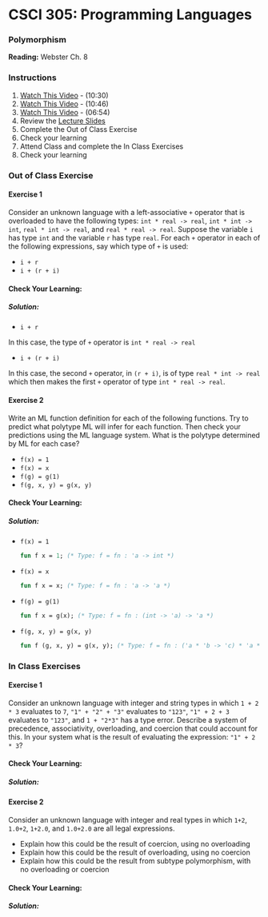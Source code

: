 # CSCI 305: Programming Languages

### Polymorphism

**Reading:** Webster Ch. 8

### Instructions
1. [Watch This Video](https://youtu.be/bhGv4Nww5aA) - (10:30)
2. [Watch This Video](https://youtu.be/ft7Ru2CAgKA) - (10:46)
3. [Watch This Video](https://youtu.be/etqtyBRuqA4) - (06:54)
2. Review the [Lecture Slides](slides/Lecture17.pdf)
3. Complete the Out of Class Exercise
4. Check your learning
5. Attend Class and complete the In Class Exercises
6. Check your learning

### Out of Class Exercise

#### Exercise 1
Consider an unknown language with a left-associative `+` operator that is overloaded to have the following types: `int * real -> real`, `int * int -> int`, `real * int -> real`, and `real * real -> real`. Suppose the variable `i` has type `int` and the variable `r` has type `real`. For each `+` operator in each of the following expressions, say which type of `+` is used:

- `i + r`
- `i + (r + i)`

#### Check Your Learning:

##### Solution:
- `i + r`

In this case, the type of `+` operator is `int * real -> real`

- `i + (r + i)`

In this case, the second `+` operator, in `(r + i)`, is of type `real * int -> real` which then makes the first `+` operator of type `int * real -> real`.

#### Exercise 2
Write an ML function definition for each of the following functions. Try to predict what polytype ML will infer for each function. Then check your predictions using the ML language system. What is the polytype determined by ML for each case?

- `f(x) = 1`
- `f(x) = x`
- `f(g) = g(1)`
- `f(g, x, y) = g(x, y)`

#### Check Your Learning:

##### Solution:

- `f(x) = 1`
  ```ml
  fun f x = 1; (* Type: f = fn : 'a -> int *)
  ```

- `f(x) = x`
  ```ml
  fun f x = x; (* Type: f = fn : 'a -> 'a *)
  ```

- `f(g) = g(1)`
  ```ml
  fun f x = g(x); (* Type: f = fn : (int -> 'a) -> 'a *)
  ```

- `f(g, x, y) = g(x, y)`
  ```ml
  fun f (g, x, y) = g(x, y); (* Type: f = fn : ('a * 'b -> 'c) * 'a * 'b -> 'c *)
  ```

### In Class Exercises

#### Exercise 1
Consider an unknown language with integer and string types in which `1 + 2 * 3` evaluates to `7`, `"1" + "2" + "3"` evaluates to `"123"`, `"1" + 2 + 3` evaluates to `"123"`, and `1 + "2*3"` has a type error. Describe a system of precedence, associativity, overloading, and coercion that could account for this. In your system what is the result of evaluating the expression: `"1" + 2 * 3`?

#### Check Your Learning:

##### Solution:

#### Exercise 2
Consider an unknown language with integer and real types in which `1+2`, `1.0+2`, `1+2.0`, and `1.0+2.0` are all legal expressions.

- Explain how this could be the result of coercion, using no overloading
- Explain how this could be the result of overloading, using no coercion
- Explain how this could be the result from subtype polymorphism, with no overloading or coercion

#### Check Your Learning:

##### Solution:
